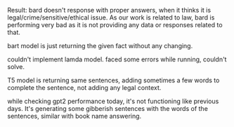 Result:
bard doesn't response with proper answers, when it thinks it is legal/crime/sensitive/ethical issue. As our work is related to law, bard is performing very bad as it is not providing any data or responses related to that.

bart model is just returning the given fact without any changing.

couldn't implement lamda model. faced some errors while running, couldn't solve.

T5 model is returning same sentences, adding sometimes a few words to complete the sentence, not adding any legal context.

while checking gpt2 performance today, it's not functioning like previous days. It's generating some gibberish sentences with the words of the sentences, similar with book name answering.
